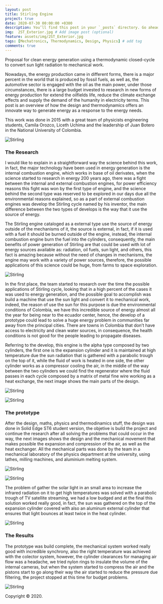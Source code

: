 ```yaml
---
layout: post
title: Stirling Engine
project: true
date: 2020-07-30 00:00:00 +0300
description: You’ll find this post in your `_posts` directory. Go ahead and edit it and re-build the site to see your changes. # Add post description (optional)
img:  2ST_Exterior.jpg # Add image post (optional)
feature: assets/img/2ST_Exterior.jpg
tags: [Mechatronics, Thermodynamics, Design, Physics] # add tag
comments: true
---
```


Proposal for clean energy generation using a thermodynamic closed-cycle to convert sun light radiation to mechanical work.

Nowadays, the energy production came in different forms, there is a major percent in the world that is produced by fossil fuels, as well as, the automotive sector is engaged with the oil as the main power, under those circumstances, there is a large budget invested to research in new forms of energy production for extend the oilfields life, reduce the climate exchange effects and supply the demand of the humanity in electricity terms. This post is an overview of how the design and thermodynamics offers an innovate way to generate energy as a response to the energy needs.

This work was done in 2015 with a great team of physicists engineering students, Camila Orozco, Liceth Uchima and the leadership of Juan Botero in the National University of Colombia.

![Stirling]({{site.baseurl}}/assets/img/Stirling/2ST_Exterior.jpg)

### The Research

I would like to explain in a straightforward way the science behind this work, in fact, the major technology have been used in energy generation is the internal combustion engine, which works in base of oil derivates, when the science started to research in energy 200 years ago, there was a fight between the internal and external combustion engines, for power efficiency reasons this fight was won by the first type of engine, and the science behind the second type was reserved to be explored in our days due all the environmental reasons explained, so as a part of external combustion engines was develop the Stirling cycle named by his inventor, the main difference between the two types of develops is the way that it use the source of energy.

The Stirling engine cataloged as a external type use the source of energy outside of the mechanisms of it, the source is external, in fact, if it is used with a fuel it should be burned outside of the engine, instead, the internal combustion engine burn the fuel into the cylinders, consequently, the main benefits of power generation of Stirling are that could be used with lot of energy sources available as: radiation, oil fuels, sun light, and others, this fact is amazing because without the need of changes in mechanisms, the engine may work with a variety of power sources, therefore, the possible applications of this science could be huge, from farms to space exploration.

![Stirling]({{site.baseurl}}/assets/img/Stirling/3ST_Exterior.jpg)

In the first place, the team started to research over the time the possible applications of Stirling cycle, looking that in a high percent of the cases it was used to energy generation, and the possible goal to accomplish was build a machine that use the sun light and convert it to mechanical work, indeed, the reason of use the sun for this purpose is due the environmental conditions of Colombia, we have this incredible source of energy almost all the year for being near to the ecuador center, hence, the develop of a prototype could lead to solve a huge energy problem in communities far away from the principal cities. There are towns in Colombia that don’t have access to electricity and clean water sources, in consequence, the health conditions is not good for the people leading to propagate diseases.

Referring to the develop, this engine is the alpha type composed by two cylinders, the first one is the expansion cylinder and it is maintained at high temperature due the sun radiation that is gathered with a parabolic trough on the top of it, while the fluid of work is heated in one side, the other cylinder works as a compressor cooling the air, in the middle of the way between the two cylinders we could find the regenerator where the fluid passes in each cycle composed by a matrix of metal fine wire working as a heat exchange, the next image shows the main parts of the design.

![Stirling]({{site.baseurl}}/assets/img/Stirling/1ST_Interior.jpg)

![Stirling]({{site.baseurl}}/assets/img/Stirling/Animacion1.gif)

### The prototype

After the design, maths, physics and thermodinamics stuff, the design was done in Solid Edge ST6 student version, the objetive is build the project and continue the research after all solving the problems that could occur in the way, the next images shows the design and the mechanical movement that makes possible the expansion and compression of the air, as well as the heat exchanger. All the mechanical parts was done by the team in a mechanical laboratory of the physics department at the university, using lathes, milling machines, and aluminium melting system.

![Stirling]({{site.baseurl}}/assets/img/Stirling/Motor1.jpg)

![Stirling]({{site.baseurl}}/assets/img/Stirling/Motor2.jpg)

The problem of gather the solar light in an small area to increase the infrared radiation on it to get high temperatures was solved with a parabolic trough of TV satellite streaming, we had a low budged and at the final this solution worked really good, in fact, the sun was gathered on the top of the expansion cylinder covered with also an aluminum external cylinder that ensures that light bounces at least twice in the heat cylinder. 

![Stirling]({{site.baseurl}}/assets/img/Stirling/ciguenal.jpg)


### The Results

The prototype was build complete, the mechanical system worked really good with incredible synchrony, also the right temperature was achieved with the colector system, however, the cylinder clearances for managing air flow was a headache, we tried nylon rings to insulate the volume of the internal cameras, but when the system started to compress the air and the pistons start to go along their way the air started to reduce the pressure due filtering, the project stopped at this time for budget problems.  

![Stirling]({{site.baseurl}}/assets/img/Stirling/Parabolica.jpg)

Copyright © 2020.




